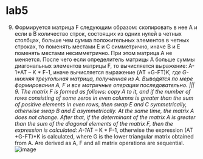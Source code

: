 # lab5
9. Формируется матрица F следующим образом: скопировать в нее А и если в В количество строк, состоящих из одних нулей в четных столбцах, больше чем сумма положительных элементов в четных строках, то поменять местами Е и С симметрично, иначе В и Е поменять местами несимметрично. При этом матрица А не меняется. После чего если определитель матрицы А больше суммы диагональных элементов матрицы F, то вычисляется выражение: A-1*AT – K * F-1, иначе вычисляется выражение (AТ +G-FТ)*K, где G-нижняя треугольная матрица, полученная из А. Выводятся по мере формирования А, F и все матричные операции последовательно. ||| 9. The matrix F is formed as follows: copy A to it, and if the number of rows consisting of some zeros in even columns is greater than the sum of positive elements in even rows, then swap E and C symmetrically, otherwise swap B and E asymmetrically. At the same time, the matrix A does not change. After that, if the determinant of the matrix A is greater than the sum of the diagonal elements of the matrix F, then the expression is calculated: A-1*AT – K * F-1, otherwise the expression (AT +G-FT)*K is calculated, where G is the lower triangular matrix obtained from A. Are derived as A, F and all matrix operations are sequential.
 ![image](https://user-images.githubusercontent.com/99386386/168883532-dbc0252d-1180-4bcc-8129-88be50a5b780.png)
